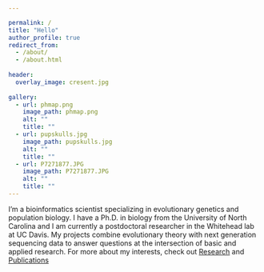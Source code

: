 ```yaml
---

permalink: /
title: "Hello"
author_profile: true
redirect_from: 
  - /about/
  - /about.html
  
header:
  overlay_image: cresent.jpg 
  
gallery:
  - url: phmap.png
    image_path: phmap.png
    alt: ""
    title: ""
  - url: pupskulls.jpg
    image_path: pupskulls.jpg
    alt: ""
    title: ""
  - url: P7271877.JPG
    image_path: P7271877.JPG
    alt: ""
    title: "" 
---
```




I’m a bioinformatics scientist specializing in evolutionary genetics and population biology. I have a Ph.D. in biology from the University of North Carolina and I am currently a postdoctoral researcher in the Whitehead lab at UC Davis. My projects combine evolutionary theory with next generation sequencing data to answer questions at the intersection of basic and applied research. For more about my interests, check out [Research](https://joemcgirr.github.io/research/) and [Publications](https://joemcgirr.github.io/publications/)

[comment]: <> (add this for gallery pics {% include gallery caption="" %})





